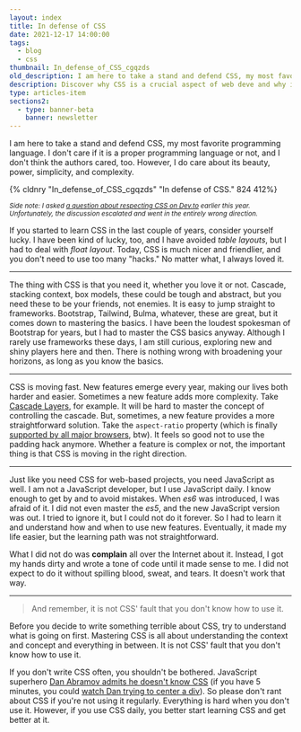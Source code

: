 ```yaml
---
layout: index
title: In defense of CSS
date: 2021-12-17 14:00:00
tags:
  - blog
  - css
thumbnail: In_defense_of_CSS_cgqzds
old_description: I am here to take a stand and defend CSS, my most favorite programming language.
description: Discover why CSS is a crucial aspect of web deve and why it deserves more recognition. Read my defense of CSS and its importance in creating modern websites.
type: articles-item
sections2:
  - type: banner-beta
    banner: newsletter
---
```


I am here to take a stand and defend CSS, my most favorite programming language. I don't care if it is a proper programming language or not, and I don't think the authors cared, too. However, I do care about its beauty, power, simplicity, and complexity.

{% cldnry "In_defense_of_CSS_cgqzds" "In defense of CSS." 824 412%}

_<small>Side note: I asked [a question about respecting CSS on Dev.to](https://dev.to/starbist/so-how-many-of-you-respect-css-as-a-programming-language-1mj4) earlier this year. Unfortunately, the discussion escalated and went in the entirely wrong direction.</small>_

If you started to learn CSS in the last couple of years, consider yourself lucky. I have been kind of lucky, too, and I have avoided *table layouts*, but I had to deal with *float layout*. Today, CSS is much nicer and friendlier, and you don't need to use too many "hacks." No matter what, I always loved it.

---

The thing with CSS is that you need it, whether you love it or not. Cascade, stacking context, box models, these could be tough and abstract, but you need these to be your friends, not enemies. It is easy to jump straight to frameworks. Bootstrap, Tailwind, Bulma, whatever, these are great, but it comes down to mastering the basics. I have been the loudest spokesman of Bootstrap for years, but I had to master the CSS basics anyway. Although I rarely use frameworks these days, I am still curious, exploring new and shiny players here and then. There is nothing wrong with broadening your horizons, as long as you know the basics.

---

CSS is moving fast. New features emerge every year, making our lives both harder and easier. Sometimes a new feature adds more complexity. Take [Cascade Layers](https://www.bram.us/2021/09/15/the-future-of-css-cascade-layers-css-at-layer/), for example. It will be hard to master the concept of controlling the cascade. But, sometimes, a new feature provides a more straightforward solution. Take the `aspect-ratio` property (which is finally [supported by all major browsers](https://caniuse.com/?search=aspect-ratio), btw). It feels so good not to use the padding hack anymore. Whether a feature is complex or not, the important thing is that CSS is moving in the right direction.

---

Just like you need CSS for web-based projects, you need JavaScript as well. I am not a JavaScript developer, but I use JavaScript daily. I know enough to get by and to avoid mistakes. When *es6* was introduced, I was afraid of it. I did not even master the *es5*, and the new JavaScript version was out. I tried to ignore it, but I could not do it forever. So I had to learn it and understand how and when to use new features. Eventually, it made my life easier, but the learning path was not straightforward.

What I did not do was **complain** all over the Internet about it. Instead, I got my hands dirty and wrote a tone of code until it made sense to me. I did not expect to do it without spilling blood, sweat, and tears. It doesn't work that way.

---

> And remember, it is not CSS' fault that you don't know how to use it.

Before you decide to write something terrible about CSS, try to understand what is going on first. Mastering CSS is all about understanding the context and concept and everything in between. It is not CSS' fault that you don't know how to use it.

If you don't write CSS often, you shouldn't be bothered. JavaScript superhero [Dan Abramov admits he doesn't know CSS](https://twitter.com/dan_abramov/status/1471227270341746700) (if you have 5 minutes, you could [watch Dan trying to center a div](https://youtu.be/XEt09iK8IXs?t=635)). So please don't rant about CSS if you're not using it regularly. Everything is hard when you don't use it. However, if you use CSS daily, you better start learning CSS and get better at it.

